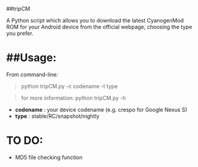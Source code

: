 ##tripCM

A Python script which allows you to download the latest CyanogenMod ROM for your Android device from the official webpage, choosing the type you prefer.


##Usage:
======

From command-line:

> python tripCM.py -c codename -t type

> for more information: python tripCM.py -h

* **codename** : your device codename (e.g. crespo for Google Nexus S)
* **type** : stable/RC/snapshot/nightly



TO DO:
======

* MD5 file checking function
